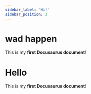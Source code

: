 ```yaml
---
sidebar_label: 'Hi!'
sidebar_position: 3
---
```


# wad happen

This is my **first Docusaurus document**!
# Hello

This is my **first Docusaurus document**!